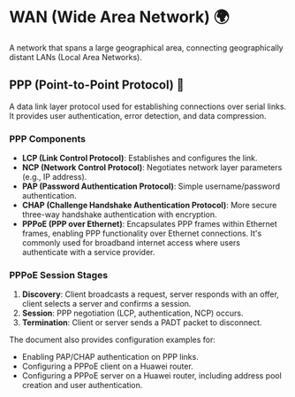 # WAN (Wide Area Network) 🌍

A network that spans a large geographical area, connecting geographically distant LANs (Local Area Networks).

## PPP (Point-to-Point Protocol) 🔄

A data link layer protocol used for establishing connections over serial links. It provides user authentication, error detection, and data compression.

### PPP Components

- **LCP (Link Control Protocol)**: Establishes and configures the link.
- **NCP (Network Control Protocol)**: Negotiates network layer parameters (e.g., IP address).
- **PAP (Password Authentication Protocol)**: Simple username/password authentication.
- **CHAP (Challenge Handshake Authentication Protocol)**: More secure three-way handshake authentication with encryption.
- **PPPoE (PPP over Ethernet)**: Encapsulates PPP frames within Ethernet frames, enabling PPP functionality over Ethernet connections. It's commonly used for broadband internet access where users authenticate with a service provider.

### PPPoE Session Stages

1. **Discovery**: Client broadcasts a request, server responds with an offer, client selects a server and confirms a session.
2. **Session**: PPP negotiation (LCP, authentication, NCP) occurs.
3. **Termination**: Client or server sends a PADT packet to disconnect.

The document also provides configuration examples for:

- Enabling PAP/CHAP authentication on PPP links.
- Configuring a PPPoE client on a Huawei router.
- Configuring a PPPoE server on a Huawei router, including address pool creation and user authentication.